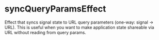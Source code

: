 # syncQueryParamsEffect

Effect that syncs signal state to URL query parameters (one-way: signal → URL). This is useful when you want to make application state shareable via URL without reading from query params.
